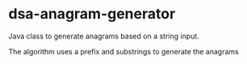 # dsa-anagram-generator

Java class to generate anagrams based on a string input.

The algorithm uses a prefix and substrings to generate the anagrams
